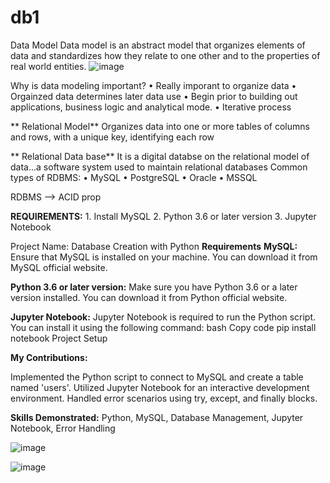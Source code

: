 # db1
Data Model 
Data model is an abstract model that organizes elements of data and standardizes how they relate to one other and to the properties of real world entities.
![image](https://github.com/AnchalSinha25/db1/assets/89031662/2b24022d-388e-4792-85fb-985a3b91da92)

Why is data modeling important?
	• Really imporant to organize data
	• Orgainzed data determines later data use
	• Begin prior to building out applications, business logic and analytical mode.
	• Iterative process
	
**	Relational Model**
	Organizes data into one or more tables of columns and rows, with a unique key, identifying each row
	
**	Relational Data base**
	It is a digital databse on the relational model of data…a software system used to maintain relational databases 
	Common types of RDBMS:
	• MySQL
	• PostgreSQL
	• Oracle
	• MSSQL

RDBMS --> ACID prop

**REQUIREMENTS:**
	1. Install MySQL
	2. Python 3.6 or later version
	3. Jupyter Notebook

Project Name: Database Creation with Python
**Requirements**
**MySQL:**
Ensure that MySQL is installed on your machine. You can download it from MySQL official website.

**Python 3.6 or later version:**
Make sure you have Python 3.6 or a later version installed. You can download it from Python official website.

**Jupyter Notebook:**
Jupyter Notebook is required to run the Python script. You can install it using the following command:
bash
Copy code
pip install notebook
Project Setup

**My Contributions:**

Implemented the Python script to connect to MySQL and create a table named 'users'.
Utilized Jupyter Notebook for an interactive development environment.
Handled error scenarios using try, except, and finally blocks.

**Skills Demonstrated:**
Python, MySQL, Database Management, Jupyter Notebook, Error Handling

![image](https://github.com/AnchalSinha25/db1/assets/89031662/37203398-f14b-4202-9a88-cef6c2bdc009)

![image](https://github.com/AnchalSinha25/db1/assets/89031662/34daed24-7b43-4a06-993e-3ca8864b12eb)





